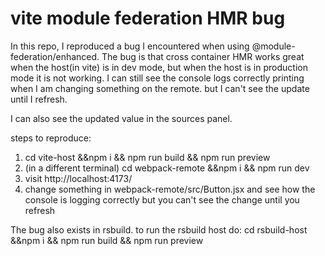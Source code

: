 # vite module federation HMR bug

In this repo, I reproduced a bug I encountered when using @module-federation/enhanced.
The bug is that cross container HMR works great when the host(in vite) is in dev mode, but when the host is in production mode it is not working. I can still see the console logs correctly printing when I am changing something on the remote. but I can't see the update until I refresh.

I can also see the updated value in the sources panel.

steps to reproduce:
1. cd vite-host &&npm i && npm run build && npm run preview
2. (in a different terminal) cd webpack-remote &&npm i && npm run dev
3. visit http://localhost:4173/
4. change something in webpack-remote/src/Button.jsx and see how the console is logging correctly but you can't see the change until you refresh

The bug also exists in rsbuild.
to run the rsbuild host do:
cd rsbuild-host &&npm i && npm run build && npm run preview